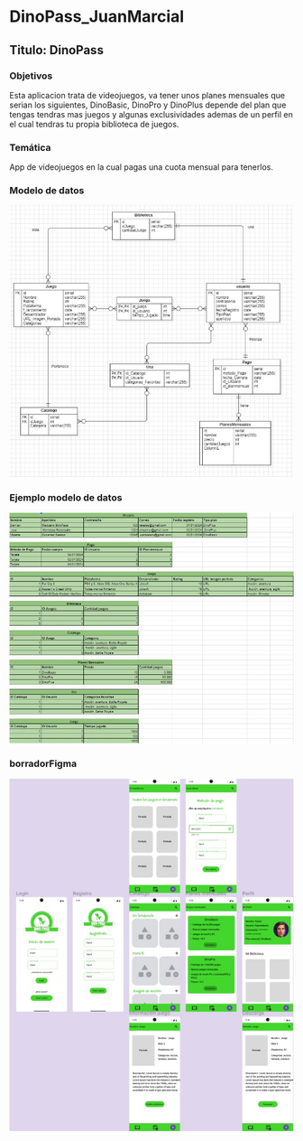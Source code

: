 # DinoPass_JuanMarcial
## Titulo: DinoPass     

### Objetivos
Esta aplicacion trata de videojuegos, va tener unos planes mensuales que serian los siguientes, DinoBasic, DinoPro y DinoPlus 
depende del plan que tengas tendras mas juegos y algunas exclusividades ademas de un perfil en el cual tendras tu propia biblioteca
de juegos.

### Temática
App de videojuegos en la cual pagas una cuota mensual para tenerlos.

### Modelo de datos
![texto_alternativo](anteproyecto/modelodatos.jpg)

### Ejemplo modelo de datos
![texto_alternativo](anteproyecto/modeloEjemploCaptura.jpg)

### borradorFigma
![texto_alternativo](anteproyecto/figma.jpg)


